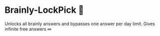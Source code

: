 # Brainly-LockPick 🔑
Unlocks all brainly answers and bypasses one answer per day limit. Gives infinite free answers ∞
